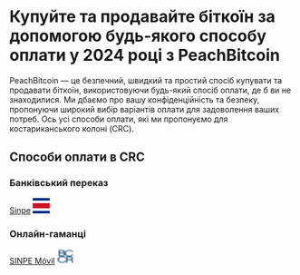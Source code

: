 <body class="payment-methods-page">

# Купуйте та продавайте біткоїн за допомогою будь-якого способу оплати у 2024 році з PeachBitcoin

PeachBitcoin — це безпечний, швидкий та простий спосіб купувати та продавати біткоїн, використовуючи будь-який спосіб оплати, де б ви не знаходилися. Ми дбаємо про вашу конфіденційність та безпеку, пропонуючи широкий вибір варіантів оплати для задоволення ваших потреб. Ось усі способи оплати, які ми пропонуємо для костариканського колоні (CRC).

## Способи оплати в CRC

### Банківський переказ

<div class="payment-grid">
    <div class="payment-grid-item">
        <a href="/buy-bitcoin-with-sinpe">Sinpe</a> 
        <img src="/img/faq/logoimg/sinpe.png" width="30px" height="27px" alt="Купуйте біткоїн за допомогою Sinpe, Продавайте біткоїн за допомогою Sinpe">
    </div>
</div>

### Онлайн-гаманці

<div class="payment-grid">
    <div class="payment-grid-item">
        <a href="/buy-bitcoin-with-sinpe-movil">SINPE Móvil</a> 
        <img src="/img/faq/logoimg/sinpemovil.png" width="30px" height="27px" alt="Купуйте біткоїн за допомогою SINPE Móvil, Продавайте біткоїн за допомогою SINPE Móvil">
    </div>
</div>

</body>
